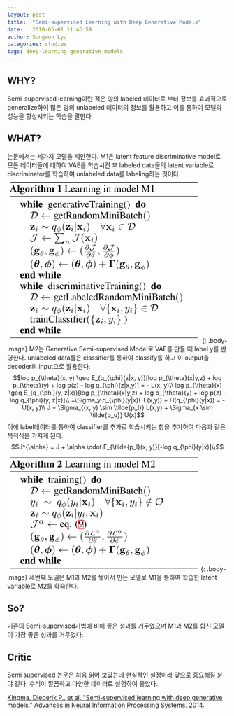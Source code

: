 ```yaml
---
layout: post
title:  "Semi-supervised Learning with Deep Generative Models"
date:   2018-05-01 11:46:59
author: Sungwon Lyu
categories: studies
tags: deep-learning generative-models
---
```

## WHY? 
Semi-supervised learning이란 적은 양의 labeled 데이터로 부터 정보를 효과적으로 generalize하여 많은 양의 unlabeled 데이터의 정보를 활용하고 이를 통하여 모델의 성능을 향상시키는 학습을 말한다. 

## WHAT?
논문에서는 세가지 모델을 제안한다. M1은 latent feature discriminative model로 모든 데이터들에 대하여 VAE를 학습시킨 후 labeled data들의 latent variable로 discriminator를 학습하여 unlabeled data를 labeling하는 것이다. 
![image](/assets/images/sdgm1.png){: .body-image}
M2는 Generative Semi-supervised Model로 VAE를 만들 때 label y를 반영한다. unlabeled data들은 classifier를 통하여 classify를 하고 이 output을 decoder의 input으로 활용한다. 
$$log p_{\theta}(x, y) \geq E_{q_{\phi}(z|x, y)}[log p_{\theta}(x|y,z) + log p_{\theta}(y) + log p(z) - log q_{\phi}(z|x,y)] = - L(x, y)\\
log p_{\theta}(x) \geq E_{q_{\phi}(y, z|x)}[log p_{\theta}(x|y,z) + log p_{\theta}(y) + log p(z) - log q_{\phi}(y, z|x)]\\
=\Sigma_y q_{\phi}(y|x)(-L(x,y)) + H(q_{\phi}(y|x)) = -U(x, y)\\
J = \Sigma_{(x, y) \sim \tilde{p_l}} L(x,y) + \Sigma_{x \sim \tilde{p_u}} U(x)$$
이에 label데이터를 통하여 classifier를 추가로 학습시키는 항을 추가하여 다음과 같은 목적식을 가지게 된다.
$$J^{\alpha} = J + \alpha \cdot E_{\tilde{p_l}(x, y)}[-log q_{\phi}(y|x)]\\$$
![image](/assets/images/sdgm2.png){: .body-image}
세번째 모델은 M1과 M2를 쌓아서 만든 모델로 M1을 통하여 학습한 latent variable로 M2를 학습한다. 

## So?
기존의 Semi-supervised기법에 비해 좋은 성과를 거두었으며 M1과 M2를 합친 모델이 가장 좋은 성과를 거두었다. 

## Critic
Semi supervised 논문은 처음 읽어 보았는데 현실적인 설정이라 앞으로 중요해질 분야 같다. 수식이 깔끔하고 다양한 데이터로 실험하여 좋았다. 

[Kingma, Diederik P., et al. "Semi-supervised learning with deep generative models." Advances in Neural Information Processing Systems. 2014.](http://papers.nips.cc/paper/5352-semi-supervised-learning-with-deep-generative-models)
